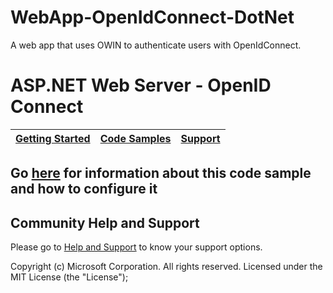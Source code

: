 # WebApp-OpenIdConnect-DotNet
A web app that uses OWIN to authenticate users with OpenIdConnect.

ASP.NET Web Server - OpenID Connect
======================================================

| [Getting Started](https://aka.ms/aaddev)| [Code Samples](https://github.com/azure-samples/) | [Support](README.md#community-help-and-support)
| --- | --- | --- |

## Go [here](https://docs.microsoft.com/azure/active-directory/develop/guidedsetups/active-directory-aspnetwebapp-v1) for information about this code sample and how to configure it

## Community Help and Support

Please go to [Help and Support](https://docs.microsoft.com/en-us/azure/active-directory/develop/active-directory-develop-help-support) to know your support options.

Copyright (c) Microsoft Corporation.  All rights reserved. Licensed under the MIT License (the "License");